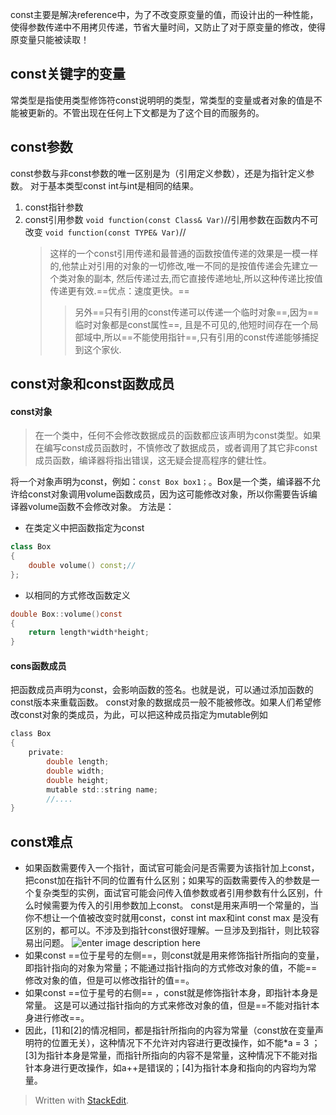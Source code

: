 const主要是解决reference中，为了不改变原变量的值，而设计出的一种性能，使得参数传递中不用拷贝传递，节省大量时间，又防止了对于原变量的修改，使得原变量只能被读取！
## const关键字的变量
常类型是指使用类型修饰符const说明明的类型，常类型的变量或者对象的值是不能被更新的。不管出现在任何上下文都是为了这个目的而服务的。
## const参数
const参数与非const参数的唯一区别是为（引用定义参数），还是为指针定义参数。
对于基本类型const int与int是相同的结果。
1. const指针参数
2. const引用参数
`void function(const Class& Var)`//引用参数在函数内不可改变
`void function(const TYPE& Var)`//
	>这样的一个const引用传递和最普通的函数按值传递的效果是一模一样的,他禁止对引用的对象的一切修改,唯一不同的是按值传递会先建立一个类对象的副本, 然后传递过去,而它直接传递地址,所以这种传递比按值传递更有效.==优点：速度更快。==
	>>另外==只有引用的const传递可以传递一个临时对象==,因为==临时对象都是const属性==, 且是不可见的,他短时间存在一个局部域中,所以==不能使用指针==,只有引用的const传递能够捕捉到这个家伙.
## const对象和const函数成员
#### const对象
> 在一个类中，任何不会修改数据成员的函数都应该声明为const类型。如果在编写const成员函数时，不慎修改了数据成员，或者调用了其它非const成员函数，编译器将指出错误，这无疑会提高程序的健壮性。

将一个对象声明为const，例如：`const Box box1；`。Box是一个类，编译器不允许给const对象调用volume函数成员，因为这可能修改对象，所以你需要告诉编译器volume函数不会修改对象。
方法是：
- 在类定义中把函数指定为const
```c++
class Box
{
	double volume() const;//
};
```
- 以相同的方式修改函数定义
```c
double Box::volume()const
{
	return length*width*height;
}
```
#### cons函数成员
把函数成员声明为const，会影响函数的签名。也就是说，可以通过添加函数的const版本来重载函数。
const对象的数据成员一般不能被修改。如果人们希望修改const对象的类成员，为此，可以把这种成员指定为mutable例如
```c
class Box
{
	private:
		double length;
		double width;
		double height;
		mutable std::string name;
		//....
}
```


## const难点
-  如果函数需要传入一个指针，面试官可能会问是否需要为该指针加上const，把const加在指针不同的位置有什么区别；如果写的函数需要传入的参数是一个复杂类型的实例，面试官可能会问传入值参数或者引用参数有什么区别，什么时候需要为传入的引用参数加上const。 const是用来声明一个常量的，当你不想让一个值被改变时就用const，const int max和int const max 是没有区别的，都可以。不涉及到指针const很好理解。一旦涉及到指针，则比较容易出问题。
![enter image description here](https://images0.cnblogs.com/blog/460416/201310/06213516-4b1d0d0e98694530b7e588d5e980a3dc.png)
-  如果const ==位于星号的左侧==，则const就是用来修饰指针所指向的变量，即指针指向的对象为常量；不能通过指针指向的方式修改对象的值，不能==修改对象的值，但是可以修改指针的值==。
- 如果const ==位于星号的右侧== ，const就是修饰指针本身，即指针本身是常量。 这是可以通过指针指向的方式来修改对象的值，但是==不能对指针本身进行修改==。
-  因此，[1]和[2]的情况相同，都是指针所指向的内容为常量（const放在变量声明符的位置无关），这种情况下不允许对内容进行更改操作，如不能*a = 3 ；[3]为指针本身是常量，而指针所指向的内容不是常量，这种情况下不能对指针本身进行更改操作，如a++是错误的；[4]为指针本身和指向的内容均为常量。
> Written with [StackEdit](https://stackedit.io/).
<!--stackedit_data:
eyJoaXN0b3J5IjpbNTc5Mzc0Nzk2XX0=
-->

